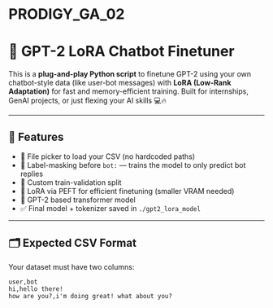 # PRODIGY_GA_02
# 🧠 GPT-2 LoRA Chatbot Finetuner

This is a **plug-and-play Python script** to finetune GPT-2 using your own chatbot-style data (like user-bot messages) with **LoRA (Low-Rank Adaptation)** for fast and memory-efficient training. Built for internships, GenAI projects, or just flexing your AI skills 💻🔥

---

## 🚀 Features

- 📁 File picker to load your CSV (no hardcoded paths)
- 🧠 Label-masking before `bot:` — trains the model to only predict bot replies
- 🔄 Custom train-validation split
- 🧰 LoRA via PEFT for efficient finetuning (smaller VRAM needed)
- 🤖 GPT-2 based transformer model
- ✅ Final model + tokenizer saved in `./gpt2_lora_model`

---

## 🗂️ Expected CSV Format

Your dataset must have two columns:

```csv
user,bot
hi,hello there!
how are you?,i'm doing great! what about you?
